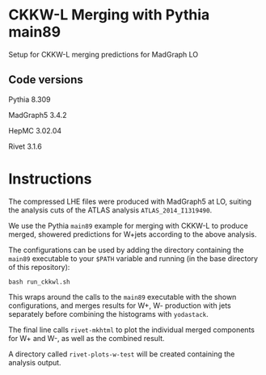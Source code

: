 # CKKW-L Merging with Pythia main89
Setup for CKKW-L merging predictions for MadGraph LO

## Code versions

Pythia 8.309

MadGraph5 3.4.2

HepMC 3.02.04

Rivet 3.1.6

# Instructions

The compressed LHE files were produced with MadGraph5
at LO, suiting the analysis cuts of the ATLAS analysis
`ATLAS_2014_I1319490`.

We use the Pythia `main89` example for merging with
CKKW-L to produce merged, showered predictions for W+jets
according to the above analysis.

The configurations can be used by adding the directory
containing the `main89` executable to your `$PATH` variable
and running (in the base directory of this repository):

```
bash run_ckkwl.sh
```

This wraps around the calls to the `main89` executable
with the shown configurations, and merges results for W+,
W- production with jets separately before combining
the histograms with `yodastack`.

The final line calls `rivet-mkhtml` to plot the individual
merged components for W+ and W-, as well as the combined
result.

A directory called `rivet-plots-w-test` will be created
containing the analysis output.
